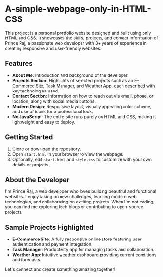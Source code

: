 # A-simple-webpage-only-in-HTML-CSS

This project is a personal portfolio website designed and built using only HTML and CSS. It showcases the skills, projects, and contact information of Prince Raj, a passionate web developer with 3+ years of experience in creating responsive and user-friendly websites.

## Features

- **About Me**: Introduction and background of the developer.
- **Projects Section**: Highlights of selected projects such as an E-Commerce Site, Task Manager, and Weather App, each described with key technologies used.
- **Contact Section**: Information on how to reach out via email, phone, or location, along with social media buttons.
- **Modern Design**: Responsive layout, visually appealing color scheme, and use of icons for a professional look.
- **No JavaScript**: The entire site runs purely on HTML and CSS, making it lightweight and easy to deploy.

## Getting Started

1. Clone or download the repository.
2. Open `start.html` in your browser to view the webpage.
3. Optionally, edit `start.html` and `style.css` to customize with your own details or projects.

## About the Developer

I'm Prince Raj, a web developer who loves building beautiful and functional websites. I enjoy taking on new challenges, learning modern web technologies, and collaborating on exciting projects. When I'm not coding, you can find me exploring tech blogs or contributing to open-source projects.

## Sample Projects Highlighted

- **E-Commerce Site**: A fully responsive online store featuring user authentication and payment integration.
- **Task Manager**: Productivity app for managing tasks and collaboration.
- **Weather App**: Intuitive weather dashboard providing current conditions and forecasts.

Let's connect and create something amazing together!
